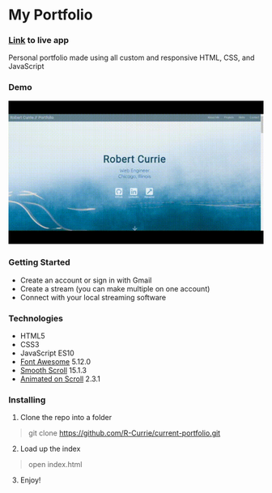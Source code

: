 # My Portfolio

### [Link](https://robertcurrie.netlify.com/) to live app

 Personal portfolio made using all custom and responsive HTML, CSS, and JavaScript
 
 ### Demo
 ![Portfolio Demo](assets/demo/portfolio.gif)

### Getting Started
* Create an account or sign in with Gmail
* Create a stream (you can make multiple on one account)
* Connect with your local streaming software

### Technologies
* HTML5
* CSS3
* JavaScript ES10
* [Font Awesome](https://fontawesome.com/) 5.12.0
* [Smooth Scroll](https://github.com/cferdinandi/smooth-scroll) 15.1.3
* [Animated on Scroll](https://michalsnik.github.io/aos/) 2.3.1


### Installing

1. Clone the repo into a folder
> git clone https://github.com/R-Currie/current-portfolio.git
2. Load up the index
> open index.html
3. Enjoy!
